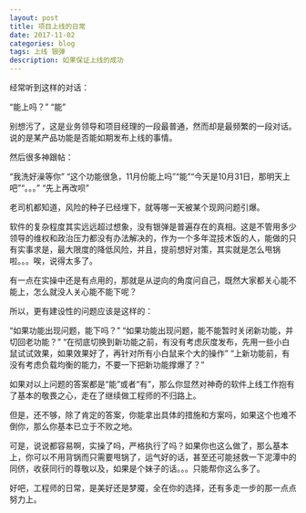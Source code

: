 ```yaml
---
layout: post
title: 项目上线的日常
date: 2017-11-02
categories: blog
tags: 上线 银弹
description: 如果保证上线的成功
---
```


经常听到这样的对话：

“能上吗？”
“能”

别想污了，这是业务领导和项目经理的一段最普通，然而却是最频繁的一段对话。说的是某产品功能是否能如期发布上线的事情。

然后很多神跟帖：

“我洗好澡等你”
“这个功能很急，11月份能上吗”“能”“今天是10月31日，那明天上吧”“。。。”
“先上再改呗”

老司机都知道，风险的种子已经埋下，就等哪一天被某个现网问题引爆。

软件的复杂程度其实远远超过想象，没有银弹是普遍存在的真相。这是不管用多少领导的维权和政治压力都没有办法解决的，作为一个多年混技术饭的人，能做的只有实事求是，最大限度的降低风险，并且，提前想好对策，其实就是怎么甩锅啦。。。唉，说得太多了。

有一点在实操中还是有点用的，那就是从逆向的角度问自己，既然大家都关心能不能上，怎么就没人关心能不能下呢？

所以，更有建设性的问题应该是这样的：

“如果功能出现问题，能下吗？”
“如果功能出现问题，能不能暂时关闭新功能，并切回老功能？”
“在彻底切换到新功能之前，有没有考虑灰度发布，先用一些小白鼠试试效果，如果效果好了，再针对所有小白鼠来个大的操作”
“上新功能前，有没有考虑负载均衡的能力，不要一下把新功能撑爆了？”

如果对以上问题的答案都是“能”或者“有”，那么你显然对神奇的软件上线工作抱有了基本的敬畏之心，走在了继续做工程师的不归路上。

但是，还不够，除了肯定的答案，你能拿出具体的措施和方案吗，如果这个也难不倒你，那么你基本已立于不败之地。

可是，说说都容易啊，实操了吗，严格执行了吗？如果你也这么做了，那么基本上，你可以不用背锅而只需要甩锅了，运气好的话，甚至还可能拯救一下泥潭中的同侪，收获同行的尊敬以及，如果是个妹子的话。。。只能帮你这么多了。

好吧，工程师的日常，是美好还是梦魇，全在你的选择，还有多走一步的那一点点努力上。
